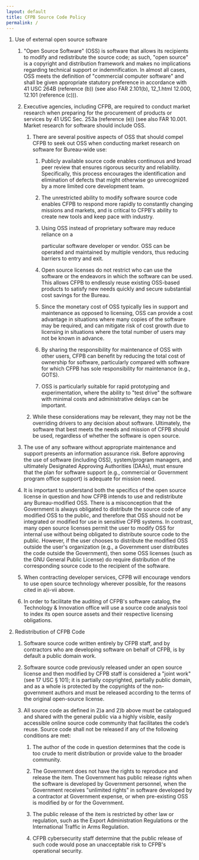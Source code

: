 ```yaml
---
layout: default
title: CFPB Source Code Policy
permalink: /
---
```


1. Use of external open source software

    1. "Open Source Software" (OSS) is software that allows its recipients to modify and redistribute
       the source code; as such, "open source" is a copyright and distribution framework and makes no
       implications regarding technical support or indemnification. In almost all cases, OSS meets
       the definition of "commercial computer software" and shall be given appropriate statutory
       preference in accordance with 41 USC 264B (reference (b)) (see also FAR 2.101(b), 12_1.html
       12.000, 12.101 (reference (c))).

    2. Executive agencies, including CFPB, are required to conduct market research when preparing for
       the procurement of products or services by 41 USC Sec. 253a (reference (e)) (see also FAR
       10.001. Market research for software should include OSS.

        1. There are several positive aspects of OSS that should compel CFPB to seek out OSS when
           conducting market research on software for Bureau-wide use:

            1. Publicly available source code enables continuous and broad peer review that
               ensures rigorous security and reliability. Specifically, this process
               encourages the identification and elimination of defects that might
               otherwise go unrecognized by a more limited core development team.

            2. The unrestricted ability to modify software source code enables CFPB to
               respond more rapidly to constantly changing missions and markets, and is
               critical to CFPB's ability to create new tools and keep pace with industry.

            3. Using OSS instead of proprietary software may reduce reliance on a

               particular software developer or vendor. OSS can be operated and maintained
               by multiple vendors, thus reducing barriers to entry and exit.

            4. Open source licenses do not restrict who can use the software or the
               endeavors in which the software can be used. This allows CFPB to endlessly
               reuse existing OSS-based products to satisfy new needs quickly and secure
               substantial cost savings for the Bureau.

            5. Since the monetary cost of OSS typically lies in support and maintenance as
               opposed to licensing, OSS can provide a cost advantage in situations where
               many copies of the software may be required, and can mitigate risk of cost
               growth due to licensing in situations where the total number of users may
               not be known in advance.

            6. By sharing the responsibility for maintenance of OSS with other users, CFPB
               can benefit by reducing the total cost of ownership for software,
               particularly compared with software for which CFPB has sole responsibility
               for maintenance (e.g., GOTS).

            7. OSS is particularly suitable for rapid prototyping and experimentation,
               where the ability to "test drive" the software with minimal costs and
               administrative delays can be important.

        2. While these considerations may be relevant, they may not be the overriding drivers to
           any decision about software. Ultimately, the software that best meets the needs and
           mission of CFPB should be used, regardless of whether the software is open source.

    3. The use of any software without appropriate maintenance and support presents an information
       assurance risk. Before approving the use of software (including OSS), system/program managers,
       and ultimately Designated Approving Authorities (DAAs), must ensure that the plan for software
       support (e.g., commercial or Government program office support) is adequate for mission need.

    4. It is important to understand both the specifics of the open source license in question and
       how CFPB intends to use and redistribute any Bureau-modified OSS. There is a misconception
       that the Government is always obligated to distribute the source code of any modified OSS to
       the public, and therefore that OSS should not be integrated or modified for use in sensitive
       CFPB systems. In contrast, many open source licenses permit the user to modify OSS for
       internal use without being obligated to distribute source code to the public. However, if the
       user chooses to distribute the modified OSS outside the user's organization (e.g., a
       Government user distributes the code outside the Government), then some OSS licenses (such as
       the GNU General Public License) do require distribution of the corresponding source code to
       the recipient of the software.

    5. When contracting developer services, CFPB will encourage vendors to use open source technology
       wherever possible, for the reasons cited in a)i-vii above.

    6. In order to facilitate the auditing of CFPB's software catalog, the Technology & Innovation
       office will use a source code analysis tool to index its open source assets and their
       respective licensing obligations.

2. Redistribution of CFPB Code

    1. Software source code written entirely by CFPB staff, and by contractors who are developing
       software on behalf of CFPB, is by default a public domain work.

    2. Software source code previously released under an open source license and then modified by
       CFPB staff is considered a "joint work" (see 17 USC § 101); it is partially copyrighted,
       partially public domain, and as a whole is protected by the copyrights of the non-government
       authors and must be released according to the terms of the original open-source license.

    3. All source code as defined in 2)a and 2)b above must be catalogued and shared with the general
       public via a highly visible, easily accessible online source code community that facilitates
       the code’s reuse. Source code shall not be released if any of the following conditions are
       met:

        1. The author of the code in question determines that the code is too crude to merit
           distribution or provide value to the broader community.

        2. The Government does not have the rights to reproduce and release the item. The
           Government has public release rights when the software is developed by Government
           personnel, when the Government receives "unlimited rights" in software developed by a
           contractor at Government expense, or when pre-existing OSS is modified by or for the
           Government.

        3. The public release of the item is restricted by other law or regulation, such as the
           Export Administration Regulations or the International Traffic in Arms Regulation.
           
        4. CFPB cybersecurity staff determine that the public release of such code would pose an
           unacceptable risk to CFPB's operational security.
